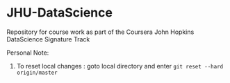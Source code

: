 # JHU-DataScience
Repository for course work as part of the Coursera John Hopkins DataScience Signature Track


Personal Note:
1. To reset local changes : goto local directory and enter `git reset --hard origin/master`
